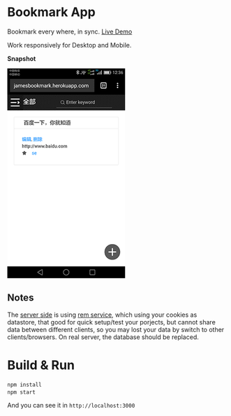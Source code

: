 # Bookmark App
Bookmark every where, in sync. [Live Demo](https://jamesbookmark.herokuapp.com)

Work responsively for Desktop and Mobile.

**Snapshot**

![webapp.gif](webapp.gif)

## Notes
The [server side](https://github.com/futurist/bookmark-server) is using [rem service](https://github.com/lhorie/rem), which using your cookies as datastore, that good for quick setup/test your porjects, but cannot share data between different clients, so you may lost your data by switch to other clients/browsers. On real server, the database should be replaced.


# Build & Run

```sh
npm install
npm start
```

And you can see it in `http://localhost:3000`

